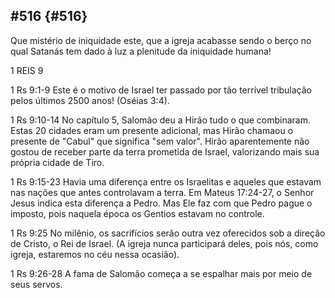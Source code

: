 ## #516 {#516}

Que mistério de iniquidade este, que a igreja acabasse sendo o berço no qual Satanás tem dado à luz a plenitude da iniquidade humana!

1 REIS 9

1 Rs 9:1-9 Este é o motivo de Israel ter passado por tão terrível tribulação pelos últimos 2500 anos! (Oséias 3:4).

1 Rs 9:10-14 No capítulo 5, Salomão deu a Hirão tudo o que combinaram. Estas 20 cidades eram um presente adicional, mas Hirão chamaou o presente de &quot;Cabul&quot; que significa &quot;sem valor&quot;. Hirão aparentemente não gostou de receber parte da terra prometida de Israel, valorizando mais sua própria cidade de Tiro.

1 Rs 9:15-23 Havia uma diferença entre os Israelitas e aqueles que estavam nas nações que antes controlavam a terra. Em Mateus 17:24-27, o Senhor Jesus indica esta diferença a Pedro. Mas Ele faz com que Pedro pague o imposto, pois naquela época os Gentios estavam no controle.

1 Rs 9:25 No milênio, os sacrifícios serão outra vez oferecidos sob a direção de Cristo, o Rei de Israel. (A igreja nunca participará deles, pois nós, como igreja, estaremos no céu nessa ocasião).

1 Rs 9:26-28 A fama de Salomão começa a se espalhar mais por meio de seus servos.
